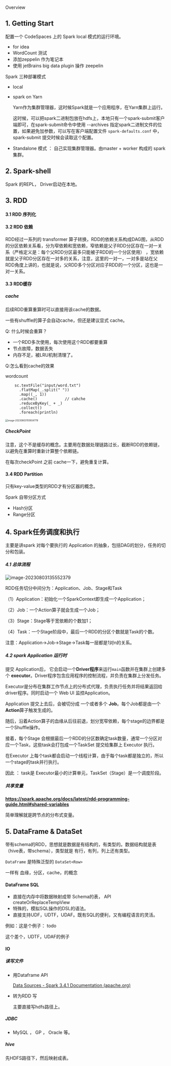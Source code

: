 Overview

## 1. Getting Start

配置一个 CodeSpaces 上的 Spark local 模式的运行环境。

- for idea
- WordCount 测试
- 添加zeppelin 作为笔记本
- 使用 jetBrains big data plugin 操作 zeepelin

 



Spark 三种部署模式

- local

- spark on Yarn 

	Yarn作为集群管理器，这时候Spark就是一个应用程序，在Yarn集群上运行。

	这时候，可以把spark二进制包放在hdfs上，本地只有一个spark-submit客户端即可，在spark-submit命令中使用 --archives 指定spark二进制文件的位置，如果避免加参数，可以写在客户端配置文件 `spark-defaults.conf` 中，spark-submit 提交时候会读取这个配置。

- Standalone 模式 ： 自己实现集群管理器。由master + worker 构成的 spark集群。



## 2. Spark-shell

Spark 的REPL， Driver启动在本地。



## 3. RDD

#### 3.1 RDD 序列化



#### 3.2 RDD 依赖

RDD经过一系列的 transformer 算子转换，RDD的依赖关系构成DAG图，从RDD的分区依赖关系看，分为窄依赖和宽依赖，窄依赖是父子RDD分区存在一对一关系（严格定义是：每个父RDD分区最多只能被子RDD的一个分区使用） ，宽依赖就是父子RDD分区存在一对多的关系，注意，这里的一对一，一对多是站在父RDD角度上讲的，也就是说，父RDD多个分区对应子RDD的一个分区，这也是一对一关系。



#### 3.3 RDD缓存

##### cache

后续RDD重算重算时可以直接用该cache的数据。

一些有shuffle的算子会自动cache，但还是建议显式 cache。

Q: 什么时候会重算？

- 一个RDD多次使用，每次使用这个RDD都要重算
- 节点故障，数据丢失
- 内存不足，被LRU机制清理了。

Q:怎么看到cache的效果

wordcount

```
    sc.textFile("input/word.txt")
      .flatMap(_.split(" "))
      .map((_, 1))
      .cache()            // cahche
      .reduceByKey(_ + _)
      .collect()
      .foreach(println)
```





<img src="https://images-note-wang.oss-cn-beijing.aliyuncs.com/note/java/image-20230803155934778.png" alt="image-20230803155934778" style="zoom: 50%;" />





##### CheckPoint 

注意，这个不是缓存的概念。主要用在数据处理链路过长，截断RDD的依赖链，以避免在重算时重新计算整个依赖链。

在每次checkPoint 之前 cache一下，避免重复计算。





#### 3.4 RDD Partition

只有key-value类型的RDD才有分区器的概念。

Spark 自带分区方式

- Hash分区
- Range分区




## 4. Spark任务调度和执行

主要是讲spark 对每个要执行的 Application 的抽象，包括DAG的划分，任务的切分和包装。

##### 4.1 总体流程

![image-20230803135552379](https://images-note-wang.oss-cn-beijing.aliyuncs.com/note/java/image-20230803135552379.png)



RDD任务切分中间分为：Application、Job、Stage和Task

（1）Application：初始化一个SparkContext即生成一个Application；

（2）Job：一个Action算子就会生成一个Job；

（3）Stage：Stage等于宽依赖的个数加1；

（4）Task：一个Stage阶段中，最后一个RDD的分区个数就是Task的个数。

注意：Application->Job->Stage->Task每一层都是1对n的关系。 



##### 4.2 spark Application 运行时

提交 Application后， 它会启动一个**Driver程序**来运行`main`函数并在集群上创建多个 **executor**。Driver程序包含应用程序的控制流程，并负责在集群上分发任务。

Executor是分布在集群工作节点上的分布式代理，负责执行任务并将结果返回给driver程序。同时启动一个 Web UI 监控Application。

Application 提交上去后，会被切分成 一个或者多个 **Job**。每个Job都是由一个**Action**算子触发生成的。

随后，沿着Action算子的血缘从后往前退，划分宽窄依赖，每个stage的边界都是一个Shuffle操作。

接着，每个Stage 会根据最后一个RDD的分区数确定task数量，通常一个分区对应一个Task，这些task会打包成一个TaskSet 提交给集群上 Executor 执行。

在Executor 上每个task都会启动一个线程计算，由于每个task都是独立的，所以一个stage的task并行执行。

因此 ： task是 Executor最小的计算单元，TaskSet（Stage）是一个调度阶段。



##### 共享变量

**https://spark.apache.org/docs/latest/rdd-programming-guide.html#shared-variables**

简单理解就是跨节点的分布式变量。



## 5. DataFrame & DataSet

带有schema的RDD，思想就是数据是有结构的，有类型的。数据结构就是表（hive表，带schema），类型就是 有行，有列，列上还有类型。

`DataFrame` 是特殊泛型的 `DataSet<Row>` 

一样有 血缘，分区，cache，的概念



#### DataFrame SQL

- 直接在内存中将数据映射成带 Schema的表， API createOrReplaceTempView
- 特殊的，模拟SQL操作的DSL的语法。
- 直接支持UDF，UDTF，UDAF。既有SQL的便利，又有编程语言的灵活。

例如：这是个例子： todo

这个差个，UDTF，UDAF的例子



#### IO

##### 读写文件

- 用Dataframe API

	[Data Sources - Spark 3.4.1 Documentation (apache.org)](https://spark.apache.org/docs/3.4.1/sql-data-sources.html)

- 转为RDD 写

	主要直接写hdfs路径上。

##### JDBC

- MySQL ， GP ， Oracle 等。

##### hive

先HDFS路径下，然后映射成表。





